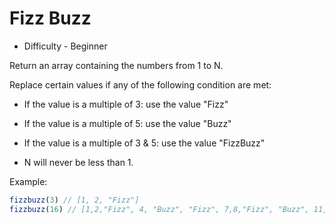 # Fizz Buzz

* Difficulty - Beginner

Return an array containing the numbers from 1 to N.

Replace certain values if any of the following condition are met:

* If the value is a multiple of 3: use the value "Fizz"
* If the value is a multiple of 5: use the value "Buzz"
* If the value is a multiple of 3 & 5: use the value "FizzBuzz"

* N will never be less than 1.

Example:

```js
fizzbuzz(3) // [1, 2, "Fizz"]
fizzbuzz(16) // [1,2,"Fizz", 4, "Buzz", "Fizz", 7,8,"Fizz", "Buzz", 11, "Fizz", 13, 14, "FizzBuzz", 16]
```
